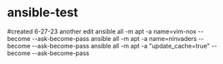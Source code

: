 # ansible-test

#created 6-27-23
another edit
ansible all -m apt -a name=vim-nox --become --ask-become-pass
ansible all -m apt -a name=ninvaders --become --ask-become-pass
ansible all -m apt -a "update_cache=true" --become --ask-become-pass
